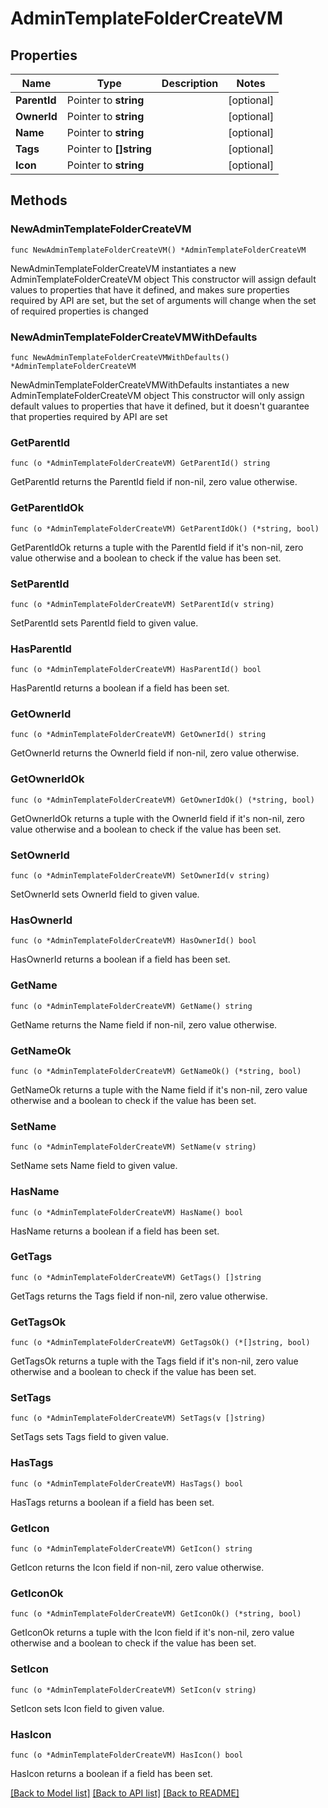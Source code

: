 # AdminTemplateFolderCreateVM

## Properties

Name | Type | Description | Notes
------------ | ------------- | ------------- | -------------
**ParentId** | Pointer to **string** |  | [optional] 
**OwnerId** | Pointer to **string** |  | [optional] 
**Name** | Pointer to **string** |  | [optional] 
**Tags** | Pointer to **[]string** |  | [optional] 
**Icon** | Pointer to **string** |  | [optional] 

## Methods

### NewAdminTemplateFolderCreateVM

`func NewAdminTemplateFolderCreateVM() *AdminTemplateFolderCreateVM`

NewAdminTemplateFolderCreateVM instantiates a new AdminTemplateFolderCreateVM object
This constructor will assign default values to properties that have it defined,
and makes sure properties required by API are set, but the set of arguments
will change when the set of required properties is changed

### NewAdminTemplateFolderCreateVMWithDefaults

`func NewAdminTemplateFolderCreateVMWithDefaults() *AdminTemplateFolderCreateVM`

NewAdminTemplateFolderCreateVMWithDefaults instantiates a new AdminTemplateFolderCreateVM object
This constructor will only assign default values to properties that have it defined,
but it doesn't guarantee that properties required by API are set

### GetParentId

`func (o *AdminTemplateFolderCreateVM) GetParentId() string`

GetParentId returns the ParentId field if non-nil, zero value otherwise.

### GetParentIdOk

`func (o *AdminTemplateFolderCreateVM) GetParentIdOk() (*string, bool)`

GetParentIdOk returns a tuple with the ParentId field if it's non-nil, zero value otherwise
and a boolean to check if the value has been set.

### SetParentId

`func (o *AdminTemplateFolderCreateVM) SetParentId(v string)`

SetParentId sets ParentId field to given value.

### HasParentId

`func (o *AdminTemplateFolderCreateVM) HasParentId() bool`

HasParentId returns a boolean if a field has been set.

### GetOwnerId

`func (o *AdminTemplateFolderCreateVM) GetOwnerId() string`

GetOwnerId returns the OwnerId field if non-nil, zero value otherwise.

### GetOwnerIdOk

`func (o *AdminTemplateFolderCreateVM) GetOwnerIdOk() (*string, bool)`

GetOwnerIdOk returns a tuple with the OwnerId field if it's non-nil, zero value otherwise
and a boolean to check if the value has been set.

### SetOwnerId

`func (o *AdminTemplateFolderCreateVM) SetOwnerId(v string)`

SetOwnerId sets OwnerId field to given value.

### HasOwnerId

`func (o *AdminTemplateFolderCreateVM) HasOwnerId() bool`

HasOwnerId returns a boolean if a field has been set.

### GetName

`func (o *AdminTemplateFolderCreateVM) GetName() string`

GetName returns the Name field if non-nil, zero value otherwise.

### GetNameOk

`func (o *AdminTemplateFolderCreateVM) GetNameOk() (*string, bool)`

GetNameOk returns a tuple with the Name field if it's non-nil, zero value otherwise
and a boolean to check if the value has been set.

### SetName

`func (o *AdminTemplateFolderCreateVM) SetName(v string)`

SetName sets Name field to given value.

### HasName

`func (o *AdminTemplateFolderCreateVM) HasName() bool`

HasName returns a boolean if a field has been set.

### GetTags

`func (o *AdminTemplateFolderCreateVM) GetTags() []string`

GetTags returns the Tags field if non-nil, zero value otherwise.

### GetTagsOk

`func (o *AdminTemplateFolderCreateVM) GetTagsOk() (*[]string, bool)`

GetTagsOk returns a tuple with the Tags field if it's non-nil, zero value otherwise
and a boolean to check if the value has been set.

### SetTags

`func (o *AdminTemplateFolderCreateVM) SetTags(v []string)`

SetTags sets Tags field to given value.

### HasTags

`func (o *AdminTemplateFolderCreateVM) HasTags() bool`

HasTags returns a boolean if a field has been set.

### GetIcon

`func (o *AdminTemplateFolderCreateVM) GetIcon() string`

GetIcon returns the Icon field if non-nil, zero value otherwise.

### GetIconOk

`func (o *AdminTemplateFolderCreateVM) GetIconOk() (*string, bool)`

GetIconOk returns a tuple with the Icon field if it's non-nil, zero value otherwise
and a boolean to check if the value has been set.

### SetIcon

`func (o *AdminTemplateFolderCreateVM) SetIcon(v string)`

SetIcon sets Icon field to given value.

### HasIcon

`func (o *AdminTemplateFolderCreateVM) HasIcon() bool`

HasIcon returns a boolean if a field has been set.


[[Back to Model list]](../README.md#documentation-for-models) [[Back to API list]](../README.md#documentation-for-api-endpoints) [[Back to README]](../README.md)


